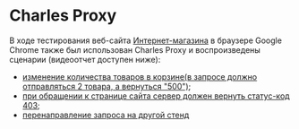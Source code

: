# Charles Proxy

В ходе тестирования веб-сайта [Интернет-магазина](https://intern.demoshopping.ru/) в браузере Google Chrome также был использован Charles Proxy и воспроизведены сценарии (видеоотчет доступен ниже):
 * [изменение количества товаров в корзине(в запросе должно отправляться 2 товара, а вернуться "500")](https://drive.google.com/file/d/1oxkvTbX_KnEndanHiYv9kUSMIoOBvRVr/view?usp=sharing);
 * [при обращении к странице сайта сервер должен вернуть статус-код 403](https://drive.google.com/file/d/1EVNSE-6MBPvVtcuRKBeju1kQb5ZCmTRO/view?usp=sharing);
 * [перенаправление запроса на другой стенд](https://drive.google.com/file/d/1MPn25lriwYwqzu1UZ8T9ULOIG28rQ283/view?usp=sharing)
